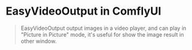 # EasyVideoOutput in ComflyUI

> EasyVideoOutput output images in a video player, and can play in "Picture in Picture" mode, it's useful for show the image result in other window.